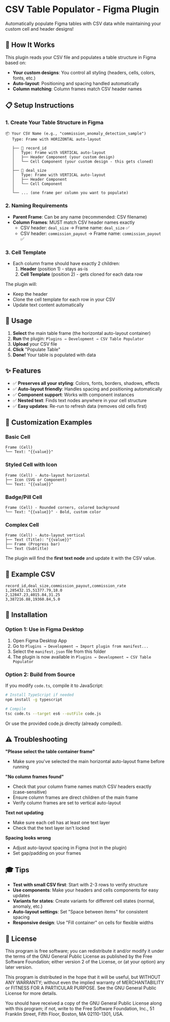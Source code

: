 # CSV Table Populator - Figma Plugin

Automatically populate Figma tables with CSV data while maintaining your custom cell and header designs!

## 🎯 How It Works

This plugin reads your CSV file and populates a table structure in Figma based on:
- **Your custom designs**: You control all styling (headers, cells, colors, fonts, etc.)
- **Auto-layout**: Positioning and spacing handled automatically
- **Column matching**: Column frames match CSV header names

## 📋 Setup Instructions

### 1. Create Your Table Structure in Figma

```
📦 Your CSV Name (e.g., "commission_anomaly_detection_sample")
   Type: Frame with HORIZONTAL auto-layout
   
   ├── 📁 record_id
   │   Type: Frame with VERTICAL auto-layout
   │   ├── Header Component (your custom design)
   │   └── Cell Component (your custom design - this gets cloned)
   │
   ├── 📁 deal_size
   │   Type: Frame with VERTICAL auto-layout
   │   ├── Header Component
   │   └── Cell Component
   │
   └── ... (one frame per column you want to populate)
```

### 2. Naming Requirements

- **Parent Frame**: Can be any name (recommended: CSV filename)
- **Column Frames**: MUST match CSV header names exactly
  - CSV header: `deal_size` → Frame name: `deal_size` ✅
  - CSV header: `commission_payout` → Frame name: `commission_payout` ✅

### 3. Cell Template

- Each column frame should have exactly 2 children:
  1. **Header** (position 1) - stays as-is
  2. **Cell Template** (position 2) - gets cloned for each data row

The plugin will:
- Keep the header
- Clone the cell template for each row in your CSV
- Update text content automatically

## 🚀 Usage

1. **Select** the main table frame (the horizontal auto-layout container)
2. **Run** the plugin: `Plugins → Development → CSV Table Populator`
3. **Upload** your CSV file
4. **Click** "Populate Table"
5. **Done!** Your table is populated with data

## ✨ Features

- ✅ **Preserves all your styling**: Colors, fonts, borders, shadows, effects
- ✅ **Auto-layout friendly**: Handles spacing and positioning automatically
- ✅ **Component support**: Works with component instances
- ✅ **Nested text**: Finds text nodes anywhere in your cell structure
- ✅ **Easy updates**: Re-run to refresh data (removes old cells first)

## 🎨 Customization Examples

### Basic Cell
```
Frame (Cell)
└── Text: "{{value}}"
```

### Styled Cell with Icon
```
Frame (Cell) - Auto-layout horizontal
├── Icon (SVG or Component)
└── Text: "{{value}}"
```

### Badge/Pill Cell
```
Frame (Cell) - Rounded corners, colored background
└── Text: "{{value}}" - Bold, custom color
```

### Complex Cell
```
Frame (Cell) - Auto-layout vertical
├── Text (Title): "{{value}}"
├── Frame (Progress bar)
└── Text (Subtitle)
```

The plugin will find the **first text node** and update it with the CSV value.

## 📝 Example CSV

```csv
record_id,deal_size,commission_payout,commission_rate
1,285432.15,51377.79,18.0
2,12847.23,4015.84,31.25
3,387216.88,19360.84,5.0
```

## 🔧 Installation

### Option 1: Use in Figma Desktop

1. Open Figma Desktop App
2. Go to `Plugins → Development → Import plugin from manifest...`
3. Select the `manifest.json` file from this folder
4. The plugin is now available in `Plugins → Development → CSV Table Populator`

### Option 2: Build from Source

If you modify `code.ts`, compile it to JavaScript:

```bash
# Install TypeScript if needed
npm install -g typescript

# Compile
tsc code.ts --target es6 --outFile code.js
```

Or use the provided code.js directly (already compiled).

## ⚠️ Troubleshooting

**"Please select the table container frame"**
- Make sure you've selected the main horizontal auto-layout frame before running

**"No column frames found"**
- Check that your column frame names match CSV headers exactly (case-sensitive)
- Ensure column frames are direct children of the main frame
- Verify column frames are set to vertical auto-layout

**Text not updating**
- Make sure each cell has at least one text layer
- Check that the text layer isn't locked

**Spacing looks wrong**
- Adjust auto-layout spacing in Figma (not in the plugin)
- Set gap/padding on your frames

## 🎓 Tips

- **Test with small CSV first**: Start with 2-3 rows to verify structure
- **Use components**: Make your headers and cells components for easy updates
- **Variants for states**: Create variants for different cell states (normal, anomaly, etc.)
- **Auto-layout settings**: Set "Space between items" for consistent spacing
- **Responsive design**: Use "Fill container" on cells for flexible widths

## 📄 License

This program is free software; you can redistribute it and/or modify it under the terms of the GNU General Public License as published by the Free Software Foundation; either version 2 of the License, or (at your option) any later version.

This program is distributed in the hope that it will be useful, but WITHOUT ANY WARRANTY; without even the implied warranty of MERCHANTABILITY or FITNESS FOR A PARTICULAR PURPOSE. See the GNU General Public License for more details.

You should have received a copy of the GNU General Public License along with this program; if not, write to the Free Software Foundation, Inc., 51 Franklin Street, Fifth Floor, Boston, MA 02110-1301, USA.


